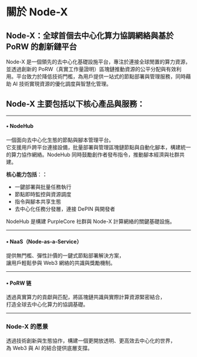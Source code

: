 # 關於 Node-X

## Node-X：全球首個去中心化算力協調網絡與基於 PoRW 的創新鏈平台

Node-X 是一個領先的去中心化基礎設施平台，專注於連接全球閒置的算力資源，並透過創新的 PoRW（真實工作量證明）區塊鏈推動資源的公平分配與有效利用。平台致力於降低技術門檻，為用戶提供一站式的節點部署與管理服務，同時藉助 AI 技術實現資源的優化調度與智慧化管理。

## Node-X 主要包括以下核心產品與服務：

***

#### • **NodeHub**

一個面向去中心化生態的節點與腳本管理平台。\
它支援用戶跨平台連接設備，批量部署與管理區塊鏈節點與自動化腳本，構建統一的算力協作網絡。NodeHub 同時鼓勵創作者發布指令，推動腳本經濟與社群共建。

**核心能力包括**：**：**

* 一鍵部署與批量任務執行
* 節點即時監控與資源調度
* 指令與腳本共享生態
* 去中心化任務分發層，連接 DePIN 與開發者

NodeHub 是構建 PurpleCore 社群與 Node-X 計算網絡的關鍵基礎設施。

***

#### • **NaaS（Node-as-a-Service）**

提供無門檻、彈性計價的一鍵式節點部署解決方案，\
讓用戶輕鬆參與 Web3 網絡的共識與獎勵機制。

***

#### • **PoRW 链**

透過真實算力的貢獻與匹配，將區塊鏈共識與實際計算資源緊密結合，\
打造全球去中心化算力的協調基礎。

***

### Node-X 的愿景

透過技術創新與生態協作，構建一個更開放透明、更高效去中心化的世界，\
為 Web3 與 AI 的結合提供底層支撐。


